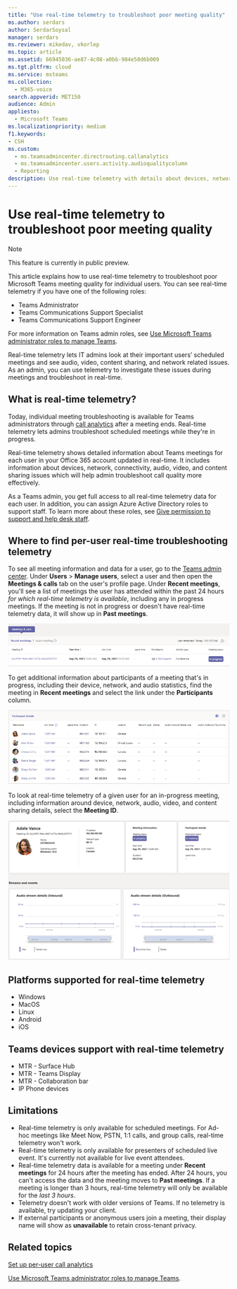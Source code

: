 ```yaml
---
title: "Use real-time telemetry to troubleshoot poor meeting quality"
ms.author: serdars
author: SerdarSoysal
manager: serdars
ms.reviewer: mikedav, vkorlep
ms.topic: article
ms.assetid: 66945036-ae87-4c08-a0bb-984e50d6b009
ms.tgt.pltfrm: cloud
ms.service: msteams
ms.collection:
  - M365-voice
search.appverid: MET150
audience: Admin
appliesto:
  - Microsoft Teams
ms.localizationpriority: medium
f1.keywords:
- CSH
ms.custom:
  - ms.teamsadmincenter.directrouting.callanalytics
  - ms.teamsadmincenter.users.activity.audioqualitycolumn
  - Reporting
description: Use real-time telemetry with details about devices, networks, and connectivity to troubleshoot user problems with Microsoft Teams scheduled meetings.
---
```


# Use real-time telemetry to troubleshoot poor meeting quality

> [!NOTE]
> This feature is currently in public preview.

This article explains how to use real-time telemetry to troubleshoot poor Microsoft Teams meeting quality for individual users. You can see real-time telemetry if you have one of the following roles:

- Teams Administrator
- Teams Communications Support Specialist
- Teams Communications Support Engineer

For more information on Teams admin roles, see [Use Microsoft Teams administrator roles to manage Teams](/MicrosoftTeams/using-admin-roles).

Real-time telemetry lets IT admins look at their important users’ scheduled meetings and see audio, video, content sharing, and network related issues. As an admin, you can use telemetry to investigate these issues during meetings and troubleshoot in real-time.

## What is real-time telemetry?

Today, individual meeting troubleshooting is available for Teams administrators through [call analytics](use-call-analytics-to-troubleshoot-poor-call-quality.md) after a meeting ends. Real-time telemetry lets admins troubleshoot scheduled meetings while they're in progress.

Real-time telemetry shows detailed information about Teams meetings for each user in your Office 365 account updated in real-time. It includes information about devices, network, connectivity, audio, video, and content sharing issues which will help admin troubleshoot call quality more effectively.

As a Teams admin, you get full access to all real-time telemetry data for each user. In addition, you can assign Azure Active Directory roles to support staff. To learn more about these roles, see [Give permission to support and help desk staff](set-up-call-analytics.md#give-permission-to-support-and-helpdesk-staff).

## Where to find per-user real-time troubleshooting telemetry

To see all meeting information and data for a user, go to the [Teams admin center](https://admin.teams.microsoft.com). Under **Users** > **Manage users**, select a user and then open the **Meetings & calls** tab on the user's profile page. Under **Recent meetings**, you'll see a list of meetings the user has attended within the past 24 hours *for which real-time telemetry is available*, including any in progress meetings. If the meeting is not in progress or doesn't have real-time telemetry data, it will show up in **Past meetings**.

![Screenshot of all analytics user data.](media/recent-meetings.png)

To get additional information about participants of a meeting that's in progress, including their device, network, and audio statistics, find the meeting in **Recent meetings** and select the link under the **Participants** column.

![Screenshot of call analytics user session data.](media/participant-details.png)

To look at real-time telemetry of a given user for an in-progress meeting, including information around device, network, audio, video, and content sharing details, select the **Meeting ID**.

![Screenshot of call analytics user session data.](media/real-time-telemetry.png)

## Platforms supported for real-time telemetry

- Windows
- MacOS
- Linux
- Android
- iOS

## Teams devices support with real-time telemetry

- MTR - Surface Hub
- MTR - Teams Display
- MTR - Collaboration bar
- IP Phone devices

## Limitations

- Real-time telemetry is only available for scheduled meetings. For Ad-hoc meetings like Meet Now, PSTN, 1:1 calls, and group calls, real-time telemetry won't work.
- Real-time telemetry is only available for presenters of scheduled live event. It's currently not available for live event attendees.
- Real-time telemetry data is available for a meeting under **Recent meetings** for 24 hours after the meeting has ended. After 24 hours, you can't access the data and the meeting moves to **Past meetings**. If a meeting is longer than 3 hours, real-time telemetry will only be available for the *last 3 hours*.
- Telemetry doesn't work with older versions of Teams. If no telemetry is available, try updating your client.
- If external participants or anonymous users join a meeting, their display name will show as **unavailable** to retain cross-tenant privacy.

## Related topics

[Set up per-user call analytics](set-up-call-analytics.md)

[Use Microsoft Teams administrator roles to manage Teams](/MicrosoftTeams/using-admin-roles).
